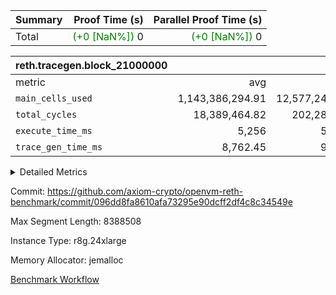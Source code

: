 | Summary | Proof Time (s) | Parallel Proof Time (s) |
|:---|---:|---:|
| Total | <span style='color: green'>(+0 [NaN%])</span> 0 | <span style='color: green'>(+0 [NaN%])</span> 0 |


| reth.tracegen.block_21000000 |||||
|:---|---:|---:|---:|---:|
|metric|avg|sum|max|min|
| `main_cells_used     ` |  1,143,386,294.91 |  12,577,249,244 |  1,535,072,912 |  591,394,423 |
| `total_cycles        ` |  18,389,464.82 |  202,284,113 |  24,733,687 |  2,116,151 |
| `execute_time_ms     ` |  5,256 |  57,816 |  12,754 |  588 |
| `trace_gen_time_ms   ` |  8,762.45 |  96,387 |  12,487 |  5,110 |



<details>
<summary>Detailed Metrics</summary>

| group | block_number | num_segments |
| --- | --- | --- |
| reth.tracegen.block_21000000 | 21000000 | 11 | 

| group | block_number | segment | trace_gen_time_ms | total_cycles | main_cells_used | execute_time_ms |
| --- | --- | --- | --- | --- | --- | --- |
| reth.tracegen.block_21000000 | 21000000 | 0 | 5,123 | 21,353,318 | 1,045,011,797 | 5,366 | 
| reth.tracegen.block_21000000 | 21000000 | 1 | 6,067 | 21,389,981 | 1,043,005,231 | 5,243 | 
| reth.tracegen.block_21000000 | 21000000 | 10 | 10,279 | 4,066,876 | 591,394,423 | 1,025 | 
| reth.tracegen.block_21000000 | 21000000 | 2 | 7,000 | 21,348,874 | 1,042,699,265 | 5,236 | 
| reth.tracegen.block_21000000 | 21000000 | 3 | 5,110 | 2,116,151 | 1,362,116,436 | 588 | 
| reth.tracegen.block_21000000 | 21000000 | 4 | 8,130 | 23,586,933 | 1,255,937,107 | 12,754 | 
| reth.tracegen.block_21000000 | 21000000 | 5 | 9,214 | 23,953,765 | 1,101,151,792 | 5,973 | 
| reth.tracegen.block_21000000 | 21000000 | 6 | 10,316 | 24,733,687 | 1,141,267,464 | 6,348 | 
| reth.tracegen.block_21000000 | 21000000 | 7 | 11,018 | 24,116,375 | 1,109,004,767 | 6,038 | 
| reth.tracegen.block_21000000 | 21000000 | 8 | 12,487 | 23,552,088 | 1,350,588,050 | 6,073 | 
| reth.tracegen.block_21000000 | 21000000 | 9 | 11,643 | 12,066,065 | 1,535,072,912 | 3,172 | 

</details>


Commit: https://github.com/axiom-crypto/openvm-reth-benchmark/commit/096dd8fa8610afa73295e90dcff2df4c8c34549e

Max Segment Length: 8388508

Instance Type: r8g.24xlarge

Memory Allocator: jemalloc

[Benchmark Workflow](https://github.com/axiom-crypto/openvm-reth-benchmark/actions/runs/15417990294)
